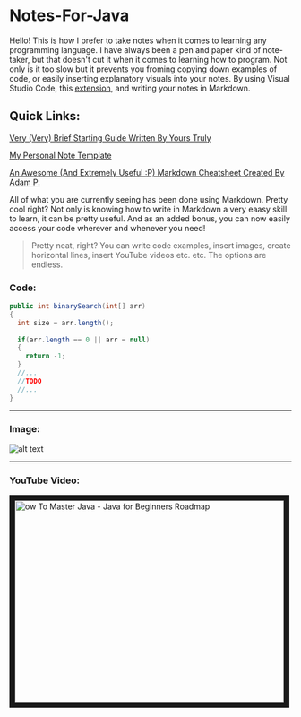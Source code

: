 # Notes-For-Java
Hello! This is how I prefer to take notes when it comes to learning any programming language. I have always been a pen and paper kind of note-taker, 
but that doesn't cut it when it comes to learning how to program. Not only is it too slow but it prevents you froming copying down examples of code, or easily inserting explanatory visuals into your notes. By using Visual Studio Code, this [extension](https://marketplace.visualstudio.com/items?itemName=ms-vscode.Theme-MarkdownKit), and writing your notes in Markdown.

## Quick Links:
[Very (Very) Brief Starting Guide Written By Yours Truly](https://github.com/damdalf/Notes-For-Java/blob/master/IntroToMarkdown/markdownExample.md)

[My Personal Note Template](https://github.com/damdalf/Notes-For-Java/blob/master/IntroToMarkdown/noteTemplate.md)

[An Awesome (And Extremely Useful :P) Markdown Cheatsheet Created By Adam P.](https://github.com/adam-p/markdown-here/wiki/Markdown-Cheatsheet)

All of what you are currently seeing has been done using Markdown. Pretty cool right? Not only is knowing how to write in Markdown a very eaasy skill to learn, 
it can be pretty useful. And as an added bonus, you can now easily access your code wherever and whenever you need!
> Pretty neat, right?
You can write code examples, insert images, create horizontal lines, insert YouTube videos etc. etc. The options are endless.

### Code:

```Java
public int binarySearch(int[] arr)
{
  int size = arr.length();
  
  if(arr.length == 0 || arr = null)
  {
    return -1;
  }
  //...
  //TODO
  //...
}
```
---

### Image:

![alt text](https://user-images.githubusercontent.com/40702606/128173820-1402ea9d-03a3-4453-b96e-6b147a2c2043.png "Reccomended Java Developer Roadmap in 2021")

---

### YouTube Video:

<a href="http://www.youtube.com/watch?feature=player_embedded&v=TE3LyYW-AHQ
" target="_blank"><img src="http://img.youtube.com/vi/TE3LyYW-AHQ/0.jpg" 
alt="ow To Master Java - Java for Beginners Roadmap" width="480" height="360" border="10" /></a>
